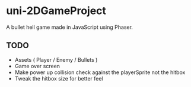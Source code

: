 # uni-2DGameProject
A bullet hell game made in JavaScript using Phaser.
## TODO
- Assets ( Player / Enemy / Bullets )
- Game over screen
- Make power up collision check against the playerSprite not the hitbox
- Tweak the hitbox size for better feel

